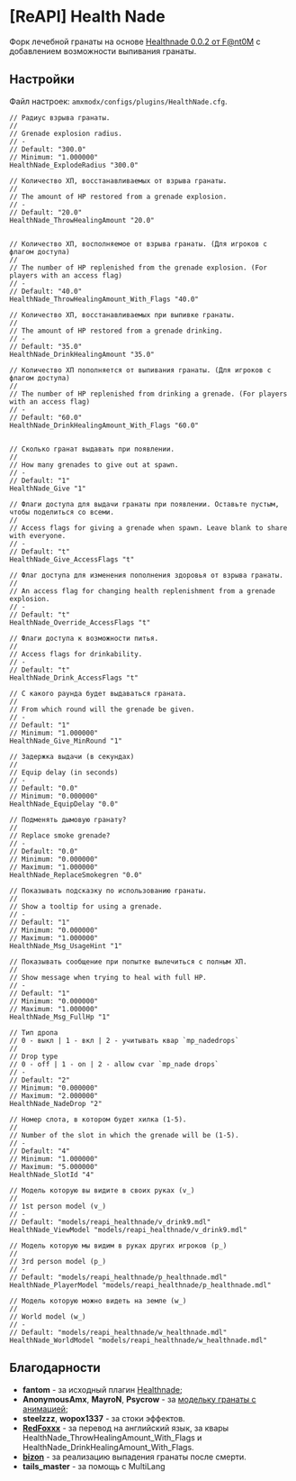 # [ReAPI] Health Nade

Форк лечебной гранаты на основе [Healthnade 0.0.2 от F@nt0M](https://dev-cs.ru/resources/992/) с добавлением возможности выпивания гранаты.

## Настройки

Файл настроек: `amxmodx/configs/plugins/HealthNade.cfg`.

```
// Радиус взрыва гранаты.
//
// Grenade explosion radius.
// -
// Default: "300.0"
// Minimum: "1.000000"
HealthNade_ExplodeRadius "300.0"

// Количество ХП, восстанавливаемых от взрыва гранаты.
//
// The amount of HP restored from a grenade explosion.
// -
// Default: "20.0"
HealthNade_ThrowHealingAmount "20.0"


// Количество ХП, восполняемое от взрыва гранаты. (Для игроков с флагом доступа)
//
// The number of HP replenished from the grenade explosion. (For players with an access flag)
// -
// Default: "40.0"
HealthNade_ThrowHealingAmount_With_Flags "40.0"

// Количество ХП, восстанавливаемых при выпивке гранаты.
//
// The amount of HP restored from a grenade drinking.
// -
// Default: "35.0"
HealthNade_DrinkHealingAmount "35.0"

// Количество ХП пополняется от выпивания гранаты. (Для игроков с флагом доступа)
//
// The number of HP replenished from drinking a grenade. (For players with an access flag)
// -
// Default: "60.0"
HealthNade_DrinkHealingAmount_With_Flags "60.0"


// Сколько гранат выдавать при появлении.
//
// How many grenades to give out at spawn.
// -
// Default: "1"
HealthNade_Give "1"

// Флаги доступа для выдачи гранаты при появлении. Оставьте пустым, чтобы поделиться со всеми.
//
// Access flags for giving a grenade when spawn. Leave blank to share with everyone.
// -
// Default: "t"
HealthNade_Give_AccessFlags "t"

// Флаг доступа для изменения пополнения здоровья от взрыва гранаты.
//
// An access flag for changing health replenishment from a grenade explosion.
// -
// Default: "t"
HealthNade_Override_AccessFlags "t"

// Флаги доступа к возможности питья.
//
// Access flags for drinkability.
// -
// Default: "t"
HealthNade_Drink_AccessFlags "t"

// С какого раунда будет выдаваться граната.
//
// From which round will the grenade be given.
// -
// Default: "1"
// Minimum: "1.000000"
HealthNade_Give_MinRound "1"

// Задержка выдачи (в секундах)
//
// Equip delay (in seconds)
// -
// Default: "0.0"
// Minimum: "0.000000"
HealthNade_EquipDelay "0.0"

// Подменять дымовую гранату?
//
// Replace smoke grenade?
// -
// Default: "0.0"
// Minimum: "0.000000"
// Maximum: "1.000000"
HealthNade_ReplaceSmokegren "0.0"

// Показывать подсказку по использованию гранаты.
//
// Show a tooltip for using a grenade.
// -
// Default: "1"
// Minimum: "0.000000"
// Maximum: "1.000000"
HealthNade_Msg_UsageHint "1"

// Показывать сообщение при попытке вылечиться с полным ХП.
//
// Show message when trying to heal with full HP.
// -
// Default: "1"
// Minimum: "0.000000"
// Maximum: "1.000000"
HealthNade_Msg_FullHp "1"

// Тип дропа
// 0 - выкл | 1 - вкл | 2 - учитывать квар `mp_nadedrops`
//
// Drop type
// 0 - off | 1 - on | 2 - allow cvar `mp_nade drops`
// -
// Default: "2"
// Minimum: "0.000000"
// Maximum: "2.000000"
HealthNade_NadeDrop "2"

// Номер слота, в котором будет хилка (1-5).
//
// Number of the slot in which the grenade will be (1-5).
// -
// Default: "4"
// Minimum: "1.000000"
// Maximum: "5.000000"
HealthNade_SlotId "4"

// Модель которую вы видите в своих руках (v_)
//
// 1st person model (v_)
// -
// Default: "models/reapi_healthnade/v_drink9.mdl"
HealthNade_ViewModel "models/reapi_healthnade/v_drink9.mdl"

// Модель которую мы видим в руках других игроков (p_)
//
// 3rd person model (p_)
// -
// Default: "models/reapi_healthnade/p_healthnade.mdl"
HealthNade_PlayerModel "models/reapi_healthnade/p_healthnade.mdl"

// Модель которую можно видеть на земле (w_)
//
// World model (w_)
// -
// Default: "models/reapi_healthnade/w_healthnade.mdl"
HealthNade_WorldModel "models/reapi_healthnade/w_healthnade.mdl"
```

## Благодарности

- **fantom** - за исходный плагин [Healthnade](https://dev-cs.ru/resources/992/);
- **AnonymousAmx**, **MayroN**, **Psycrow** - за [модельку гранаты с анимацией](https://dev-cs.ru/threads/18355/);
- **steelzzz**, **wopox1337** - за стоки эффектов.
- **[RedFoxxx](https://dev-cs.ru/members/8560/)** - за перевод на английский язык, за квары HealthNade_ThrowHealingAmount_With_Flags и HealthNade_DrinkHealingAmount_With_Flags.
- **[bizon](https://dev-cs.ru/members/4218/)** - за реализацию выпадения гранаты после смерти.
- **tails_master** - за помощь с MultiLang
